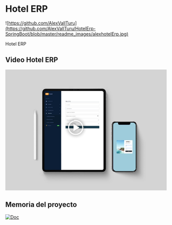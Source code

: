 # Hotel ERP

![https://github.com/AlexVallTuru](https://github.com/AlexVallTuru/HotelErp-SpringBoot/blob/master/readme_images/alexhotelErp.jpg)

Hotel ERP 


## Video Hotel ERP
[![HotelErpVideo](https://github.com/AlexVallTuru/HotelErp-SpringBoot/blob/master/readme_images/videoHotelErp.jpg)](https://www.youtube.com/watch?v=wy2oUR686r0&ab_channel=AlejandroGonz%C3%A1lezEspejo)

## Memoria del proyecto

[![Doc](https://img.shields.io/badge/DOC-2496ED?style=for-the-badge&logo=microsoftword&logoColor=white&labelColor=101010)](https://docs.google.com/document/d/1HAum9rjKm83FYbise-aKCCfiD_UFZQWfqE2LTYDiI0Q/edit?usp=sharing)
